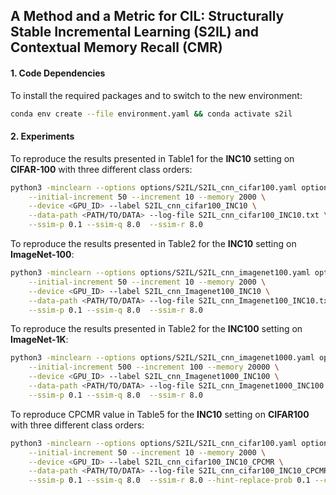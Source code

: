 ## A Method and a Metric for CIL: Structurally Stable Incremental Learning (S2IL) and Contextual Memory Recall (CMR)

#### 1. Code Dependencies
To install the required packages and to switch to the new environment: 
```bash
conda env create --file environment.yaml && conda activate s2il

```

#### 2. Experiments
To reproduce the results presented in Table1 for the **INC10** setting on **CIFAR-100** with three different class orders:

```bash
python3 -minclearn --options options/S2IL/S2IL_cnn_cifar100.yaml options/data/cifar100_3orders.yaml \
    --initial-increment 50 --increment 10 --memory 2000 \
    --device <GPU_ID> --label S2IL_cnn_cifar100_INC10 \
    --data-path <PATH/TO/DATA> --log-file S2IL_cnn_cifar100_INC10.txt \
    --ssim-p 0.1 --ssim-q 8.0  --ssim-r 8.0
```

To reproduce the results presented in Table2 for the **INC10** setting on **ImageNet-100**:

```bash
python3 -minclearn --options options/S2IL/S2IL_cnn_imagenet100.yaml options/data/imagenet100_1order.yaml \
    --initial-increment 50 --increment 10 --memory 2000 \
    --device <GPU_ID> --label S2IL_cnn_Imagenet100_INC10 \
    --data-path <PATH/TO/DATA> --log-file S2IL_cnn_Imagenet100_INC10.txt \
    --ssim-p 0.1 --ssim-q 8.0  --ssim-r 8.0
```

To reproduce the results presented in Table2 for the **INC100** setting on **ImageNet-1K**:

```bash
python3 -minclearn --options options/S2IL/S2IL_cnn_imagenet1000.yaml options/data/imagenet1000_1order.yaml \
    --initial-increment 500 --increment 100 --memory 20000 \
    --device <GPU_ID> --label S2IL_cnn_Imagenet1000_INC100 \
    --data-path <PATH/TO/DATA> --log-file S2IL_cnn_Imagenet1000_INC100.txt \
    --ssim-p 0.1 --ssim-q 8.0  --ssim-r 8.0
```

To reproduce CPCMR value in Table5 for the **INC10** setting on **CIFAR100** with three different class orders:

```bash
python3 -minclearn --options options/S2IL/S2IL_cnn_cifar100.yaml options/data/cifar100_3orders.yaml \
    --initial-increment 50 --increment 10 --memory 2000 \
    --device <GPU_ID> --label S2IL_cnn_cifar100_INC10_CPCMR \
    --data-path <PATH/TO/DATA> --log-file S2IL_cnn_cifar100_INC10_CPCMR.txt \
    --ssim-p 0.1 --ssim-q 8.0  --ssim-r 8.0 --hint-replace-prob 0.1 --calc-hint --save-model task
```